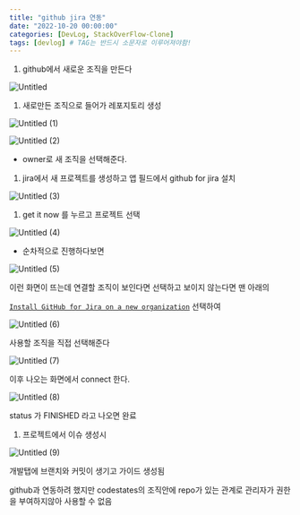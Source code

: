 ```yaml
---
title: "github jira 연동"
date: "2022-10-20 00:00:00"
categories: [DevLog, StackOverFlow-Clone]
tags: [devlog] # TAG는 반드시 소문자로 이루어져야함!
---
```


1. github에서 새로운 조직을 만든다

![Untitled](https://user-images.githubusercontent.com/45509511/207517939-ef19840f-c9a3-4c1e-88ce-cef79caf6e23.png)

1. 새로만든 조직으로 들어가 레포지토리 생성

![Untitled (1)](https://user-images.githubusercontent.com/45509511/207517957-c1089950-7eae-4570-b84e-52d345bb396b.png)

![Untitled (2)](https://user-images.githubusercontent.com/45509511/207517971-ba0a3289-109a-47d2-8a07-7fc3eb070aba.png)

- owner로 새 조직을 선택해준다.

1. jira에서 새 프로젝트를 생성하고 앱 필드에서 github for jira 설치

![Untitled (3)](https://user-images.githubusercontent.com/45509511/207517987-744911d5-6747-4376-b8a2-63376eb2e078.png)

1. get it now 를 누르고 프로젝트 선택

![Untitled (4)](https://user-images.githubusercontent.com/45509511/207518008-bc768768-505a-404e-8f2d-d5b3d2a0ad6f.png)

- 순차적으로 진행하다보면

![Untitled (5)](https://user-images.githubusercontent.com/45509511/207518028-2c8d6a52-f715-4fea-9e1d-f6ef47fb4b6b.png)

이런 화면이 뜨는데 연결할 조직이 보인다면 선택하고 보이지 않는다면 맨 아래의

[`Install GitHub for Jira on a new organization`](https://github.com/apps/jira/installations/new) 선택하여

![Untitled (6)](https://user-images.githubusercontent.com/45509511/207518046-6a47cd2b-baa4-45b8-af02-eb456905cbe5.png)

사용할 조직을 직접 선택해준다

![Untitled (7)](https://user-images.githubusercontent.com/45509511/207518066-f46f44af-a3f3-425b-9c79-2084fcd0ded1.png)

이후 나오는 화면에서 connect 한다.

![Untitled (8)](https://user-images.githubusercontent.com/45509511/207518083-0fee546a-6aa8-4f12-a16e-9ca2b96d14d5.png)

status 가 FINISHED 라고 나오면 완료

1. 프로젝트에서 이슈 생성시

![Untitled (9)](https://user-images.githubusercontent.com/45509511/207518109-644da6a6-1c25-4ffa-a2be-87f5be25fede.png)

개발탭에 브랜치와 커밋이 생기고 가이드 생성됨

github과 연동하려 했지만 codestates의 조직안에 repo가 있는 관계로 관리자가 권한을 부여하지않아 사용할 수 없음
